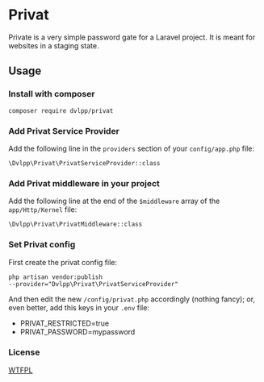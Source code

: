 # Privat

Private is a very simple password gate for a Laravel project.
It is meant for websites in a staging state.

## Usage

### Install with composer

<code>composer require dvlpp/privat</code>

### Add Privat Service Provider

Add the following line in the <code>providers</code> section of your <code>config/app.php</code> file:

<code>\Dvlpp\Privat\PrivatServiceProvider::class</code>

### Add Privat middleware in your project

Add the following line at the end of the <code>$middleware</code> array of the <code>app/Http/Kernel</code> file:

<code>\Dvlpp\Privat\PrivatMiddleware::class</code>

### Set Privat config

First create the privat config file:

<code>php artisan vendor:publish --provider="Dvlpp\Privat\PrivatServiceProvider"</code>

And then edit the new <code>/config/privat.php</code> accordingly (nothing fancy);
or, even better, add this keys in your <code>.env</code> file:

- PRIVAT_RESTRICTED=true
- PRIVAT_PASSWORD=mypassword

### License

[WTFPL](https://en.wikipedia.org/wiki/WTFPL)
